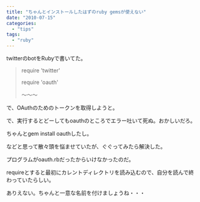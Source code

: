 ```yaml
---
title: "ちゃんとインストールしたはずのruby gemsが使えない"
date: "2010-07-15"
categories: 
  - "tips"
tags: 
  - "ruby"
---
```


twitterのbotをRubyで書いてた。

> require 'twitter'
> 
> require 'oauth'
> 
> ～～～

で、OAuthのためのトークンを取得しようと。

で、実行するとどーしてもoauthのところでエラー吐いて死ぬ。おかしいだろ。

ちゃんとgem install oauthしたし。

などと思って散々頭を悩ませていたが、ぐぐってみたら解決した。

プログラムがoauth.rbだったからいけなかったのだ。

requireとすると最初にカレントディレクトリを読み込むので、自分を読んで終わっていたらしい。

ありえない。ちゃんと一意な名前を付けましょうね・・・
